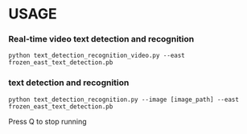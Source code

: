 # USAGE

### Real-time video text detection and recognition
```python text_detection_recognition_video.py --east frozen_east_text_detection.pb```


### text detection and recognition
```python text_detection_recognition.py --image [image_path] --east frozen_east_text_detection.pb```

Press Q to stop running
